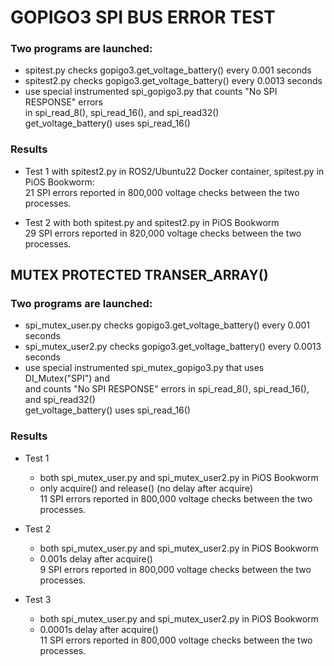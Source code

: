 # GOPIGO3 SPI BUS ERROR TEST

### Two programs are launched:
- spitest.py  checks gopigo3.get_voltage_battery() every 0.001  seconds
- spitest2.py checks gopigo3.get_voltage_battery() every 0.0013 seconds
- use special instrumented spi_gopigo3.py that counts "No SPI RESPONSE" errors  
  in spi_read_8(), spi_read_16(), and spi_read32()  
  get_voltage_battery() uses spi_read_16()  


### Results

- Test 1 with spitest2.py in ROS2/Ubuntu22 Docker container, spitest.py in PiOS Bookworm:  
  21 SPI errors reported in 800,000 voltage checks between the two processes.  

- Test 2 with both spitest.py and spitest2.py in PiOS Bookworm  
  29 SPI errors reported in 820,000 voltage checks between the two processes.  


## MUTEX PROTECTED TRANSER_ARRAY()

### Two programs are launched:
- spi_mutex_user.py  checks gopigo3.get_voltage_battery() every 0.001  seconds
- spi_mutex_user2.py checks gopigo3.get_voltage_battery() every 0.0013 seconds
- use special instrumented spi_mutex_gopigo3.py that uses DI_Mutex("SPI") and  
  and counts "No SPI RESPONSE" errors in spi_read_8(), spi_read_16(), and spi_read32()  
  get_voltage_battery() uses spi_read_16()


### Results

- Test 1  
  - both spi_mutex_user.py and spi_mutex_user2.py in PiOS Bookworm  
  - only acquire() and release() (no delay after acquire)  
  11 SPI errors reported in 800,000 voltage checks between the two processes.  

- Test 2  
  - both spi_mutex_user.py and spi_mutex_user2.py in PiOS Bookworm  
  - 0.001s delay after acquire()  
   9 SPI errors reported in 800,000 voltage checks between the two processes.  

- Test 3  
  - both spi_mutex_user.py and spi_mutex_user2.py in PiOS Bookworm  
  - 0.0001s delay after acquire()  
  11 SPI errors reported in 800,000 voltage checks between the two processes.  
